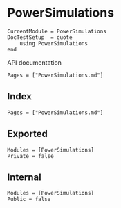 # PowerSimulations

```@meta
CurrentModule = PowerSimulations
DocTestSetup  = quote
    using PowerSimulations
end
```

API documentation

```@contents
Pages = ["PowerSimulations.md"]
```

## Index

```@index
Pages = ["PowerSimulations.md"]
```

## Exported

```@autodocs
Modules = [PowerSimulations]
Private = false
```

## Internal

```@autodocs
Modules = [PowerSimulations]
Public = false
```